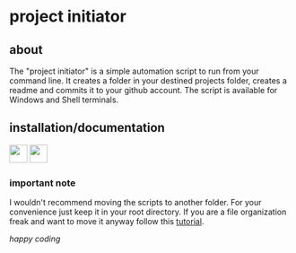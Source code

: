 # project initiator

## about
The "project initiator" is a simple automation script to run from your command line.
It creates a folder in your destined projects folder, creates a readme and commits it to your github account. The script is available for Windows and Shell terminals.

## installation/documentation
[<img height="32" width="32" src="https://cdn.jsdelivr.net/npm/simple-icons@v3/icons/windows.svg" />](https://github.com/MinionMax/project-initiator/blob/master/DOCS/WINDOC.md)
[<img height="32" width="32" src="https://cdn.jsdelivr.net/npm/simple-icons@v3/icons/apple.svg" />](https://github.com/MinionMax/project-initiator/blob/master/DOCS/MACDOC.md)

### important note
I wouldn't recommend moving the scripts to another folder.
For your convenience just keep it in your root directory.
If you are a file organization freak and want to move it anyway follow this [tutorial](https://github.com/MinionMax/project-initiator/blob/master/DOCS/CUSTOMFILEPATH.md).



_happy coding_
